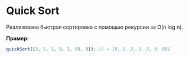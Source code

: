 # Quick Sort

Реализована быстрая сортировка с помощью рекурсии за O(n log n).

**Пример:**
```js
quickSort([3, 5, 1, 9, 2, 99, 0]); // → [0, 1, 2, 3, 5, 9, 99]
```